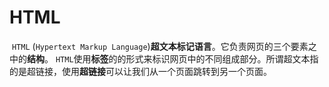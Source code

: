 # HTML

​	`HTML` (`Hypertext Markup Language`)**超文本标记语言**。
​	它负责网页的三个要素之中的**结构**。
​	`HTML`使用**标签**的的形式来标识网页中的不同组成部分。
​	所谓超文本指的是超链接，使用**超链接**可以让我们从一个页面跳转到另一个页面。





